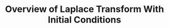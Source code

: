 ---
title: "Overview of Laplace Transform With Initial Conditions"
published: true
morea_id: reading-laplaceinitial-pdf
morea_summary: "9 pages to overview analyzing circuits with Laplace transform"
morea_url: /EETestsite/morea/topic-laplaceinitial/LaplaceElements&InitialConditions.pdf
morea_type: reading
morea_sort_order: 2
morea_labels:
  - Reference
  - PDF
---